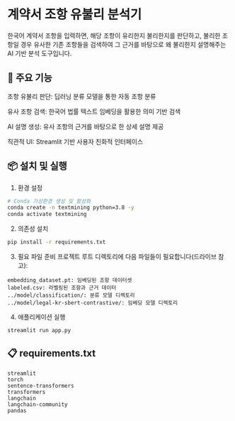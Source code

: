 # 계약서 조항 유불리 분석기
한국어 계약서 조항을 입력하면, 해당 조항이 유리한지 불리한지를 판단하고, 불리한 조항일 경우 유사한 기존 조항들을 검색하여 그 근거를 바탕으로 왜 불리한지 설명해주는 AI 기반 분석 도구입니다.

## 🚀 주요 기능
조항 유불리 판단: 딥러닝 분류 모델을 통한 자동 조항 분류

유사 조항 검색: 한국어 법률 텍스트 임베딩을 활용한 의미 기반 검색

AI 설명 생성: 유사 조항의 근거를 바탕으로 한 상세 설명 제공

직관적 UI: Streamlit 기반 사용자 친화적 인터페이스

## 📦 설치 및 실행
1. 환경 설정
```bash
# Conda 가상환경 생성 및 활성화
conda create -n textmining python=3.8 -y
conda activate textmining
```
2. 의존성 설치
```bash
pip install -r requirements.txt
```
3. 필요 파일 준비
프로젝트 루트 디렉토리에 다음 파일들이 필요합니다(드라이브 참고):
```text
embedding_dataset.pt: 임베딩된 조항 데이터셋
labeled.csv: 라벨링된 조항과 근거 데이터
../model/classification/: 분류 모델 디렉토리
../model/legal-kr-sbert-contrastive/: 임베딩 모델 디렉토리
```
4. 애플리케이션 실행
```bash
streamlit run app.py
```
## 📋 requirements.txt
```text
streamlit
torch
sentence-transformers
transformers
langchain
langchain-community
pandas
```
